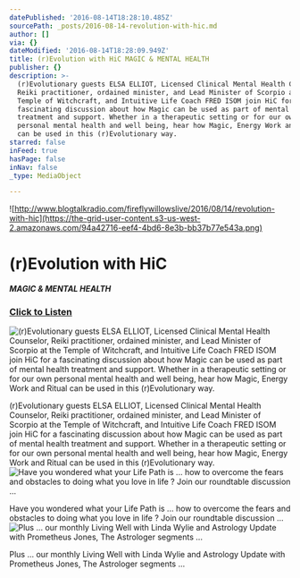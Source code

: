```yaml
---
datePublished: '2016-08-14T18:28:10.485Z'
sourcePath: _posts/2016-08-14-revolution-with-hic.md
author: []
via: {}
dateModified: '2016-08-14T18:28:09.949Z'
title: (r)Evolution with HiC MAGIC & MENTAL HEALTH
publisher: {}
description: >-
  (r)Evolutionary guests ELSA ELLIOT, Licensed Clinical Mental Health Counselor,
  Reiki practitioner, ordained minister, and Lead Minister of Scorpio at the
  Temple of Witchcraft, and Intuitive Life Coach FRED ISOM join HiC for a
  fascinating discussion about how Magic can be used as part of mental health
  treatment and support. Whether in a therapeutic setting or for our own
  personal mental health and well being, hear how Magic, Energy Work and Ritual
  can be used in this (r)Evolutionary way.
starred: false
inFeed: true
hasPage: false
inNav: false
_type: MediaObject

---
```

![http://www.blogtalkradio.com/fireflywillowslive/2016/08/14/revolution-with-hic](https://the-grid-user-content.s3-us-west-2.amazonaws.com/94a42716-eef4-4bd6-8e3b-bb37b77e543a.png)

# **(r)Evolution with HiC**  
_**MAGIC & MENTAL HEALTH**_

### [Click to Listen][0]
![(r)Evolutionary guests ELSA ELLIOT, Licensed Clinical Mental Health Counselor, Reiki practitioner, ordained minister, and Lead Minister of Scorpio at the Temple of Witchcraft, and Intuitive Life Coach FRED ISOM join HiC for a fascinating discussion about how Magic can be used as part of mental health treatment and support. Whether in a therapeutic setting or for our own personal mental health and well being, hear how Magic, Energy Work and Ritual can be used in this (r)Evolutionary way.](https://the-grid-user-content.s3-us-west-2.amazonaws.com/b65936f0-d2a3-48b8-8f1b-56001281a696.jpg)

(r)Evolutionary guests ELSA ELLIOT, Licensed Clinical Mental Health Counselor, Reiki practitioner, ordained minister, and Lead Minister of Scorpio at the Temple of Witchcraft, and Intuitive Life Coach FRED ISOM join HiC for a fascinating discussion about how Magic can be used as part of mental health treatment and support. Whether in a therapeutic setting or for our own personal mental health and well being, hear how Magic, Energy Work and Ritual can be used in this (r)Evolutionary way.
![Have you wondered what your Life Path is ... how to overcome the fears and obstacles to doing what you love in life ? Join our roundtable discussion ...](https://the-grid-user-content.s3-us-west-2.amazonaws.com/00b52e0f-e60b-437b-9494-6a90cc03b3fe.jpg)

Have you wondered what your Life Path is ... how to overcome the fears and obstacles to doing what you love in life ? Join our roundtable discussion ...
![Plus ... our monthly Living Well with Linda Wylie and Astrology Update with Prometheus Jones, The Astrologer segments ...](https://the-grid-user-content.s3-us-west-2.amazonaws.com/e9dd345f-01dd-49c8-9978-72ea6aabf468.jpg)

Plus ... our monthly Living Well with Linda Wylie and Astrology Update with Prometheus Jones, The Astrologer segments ...

[0]: http://www.blogtalkradio.com/fireflywillowslive/2016/08/14/revolution-with-hic "(r)Evolution with HiC • Magic & Mental Health"